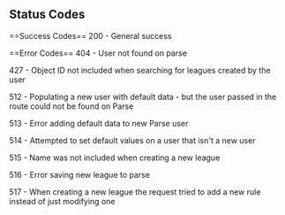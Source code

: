 Status Codes
------------

==Success Codes==
200 - General success

==Error Codes==
404 - User not found on parse

427 - Object ID not included when searching for leagues created by the user

512 - Populating a new user with default data - but the user passed in the route could not be found on Parse

513 - Error adding default data to new Parse user

514 - Attempted to set default values on a user that isn't a new user

515 - Name was not included when creating a new league

516 - Error saving new league to parse

517 - When creating a new league the request tried to add a new rule instead of just modifying one